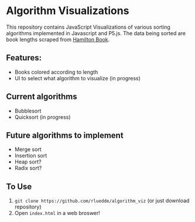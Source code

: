 # Algorithm Visualizations

This repository contains JavaScript Visualizations of various sorting algorithms implemented in Javascript and P5.js.
The data being sorted are book lengths scraped from [Hamilton Book](https://www.hamiltonbook.com).

## Features:
* Books colored according to length
* UI to select what algorithm to visualize (in progress)

## Current algorithms
* Bubblesort
* Quicksort (in progress)

## Future algorithms to implement
* Merge sort
* Insertion sort
* Heap sort?
* Radix sort?

## To Use
1. `git clone https://github.com/rluedde/algorithm_viz` (or just download repository)
2. Open `index.html` in a web broswer!

